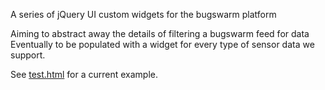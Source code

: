 A series of jQuery UI custom widgets for the bugswarm platform

Aiming to abstract away the details of filtering a bugswarm feed for data
Eventually to be populated with a widget for every type of sensor data we support.

See [test.html](http://github.com/theterg/bugswarm-widget/blob/master/examples/test.html) for a current example.
